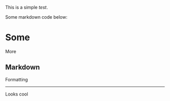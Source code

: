 This is a simple *test*.

Some markdown code below:

# Some

More

## Markdown

Formatting

* * *

Looks cool
